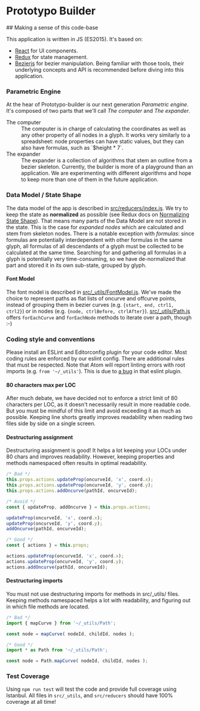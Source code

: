 Prototypo Builder
=================

## Making a sense of this code-base

This application is written in JS (ES2015). It's based on:
- [React](https://github.com/facebook/react) for UI components.
- [Redux](https://github.com/reactjs/redux) for state management.
- [Bezierjs](https://github.com/Pomax/bezierjs) for bezier manipulation.
Being familiar with those tools, their underlying concepts and API is recommended before diving into this application.

### Parametric Engine

At the hear of Prototypo-builder is our next generation *Parametric engine*. It's composed of two parts that we'll call *The computer* and *The expander*.

<dl>
  <dt>The computer</dt>
  <dd>
    The computer is in charge of calculating the coordinates as well as any other property of all nodes in a glyph. It works very similarly to a spreadsheet: node properties can have static values, but they can also have formulas, such as `$height * 7`.
  </dd>
  <dt>The expander</dt>
  <dd>
    The expander is a collection of algorithms that stem an outline from a bezier skeleton. Currently, the builder is more of a playground than an application. We are experimenting with different algorithms and hope to keep more than one of them in the future application.
  </dd>
</dl>

### Data Model / State Shape

The data model of the app is described in [src/reducers/index.js](tree/master/src/reducers/index.js).
We try to keep the state as **normalized** as possible (see Redux docs on [Normalizing State Shape](http://redux.js.org/docs/recipes/reducers/NormalizingStateShape.html)). That means many parts of the Data Model are not stored in the state. This is the case for *expanded nodes* which are calculated and stem from skeleton nodes.
There is a notable exception with *formulas*: since formulas are potentially interdependent with other formulas in the same glyph, all formulas of all descendants of a glyph must be collected to be calculated at the same time. Searching for and gathering all formulas in a glyph is potentially very time-consuming, so we have de-normalized that part and stored it in its own sub-state, grouped by glyph.

#### Font Model

The font model is described in [src/\_utils/FontModel.js](tree/master/src/_utils/FontModel.js).
We've made the choice to represent paths as flat lists of oncurve and offcurve points, instead of grouping them in bezier curves (e.g. `{start, end, ctrl1, ctrl2}`) or in nodes (e.g. `{node, ctrlBefore, ctrlAfter}`).
[src/\_utils/Path.js](tree/master/src/_utils/Path.js) offers `forEachCurve` and `forEachNode` methods to iterate over a path, though :-)

### Coding style and conventions

Please install an ESLint and Editorconfig plugin for your code editor.
Most coding rules are enforced by our eslint config. There are additional rules that must be respected.
Note that Atom will report linting errors with root imports (e.g. `from '~/_utils'`). This is due to [a bug](https://github.com/olalonde/eslint-import-resolver-babel-root-import/issues/3) in that eslint plugin.

#### 80 characters max per LOC

After much debate, we have decided not to enforce a strict limit of 80 characters per LOC, as it doesn't necessarily result in more readable code. But you must be mindful of this limit and avoid exceeding it as much as possible. Keeping line shorts greatly improves readability when reading two files side by side on a single screen.

#### Destructuring assignment

Destructuring assignment is good! It helps a lot keeping your LOCs under 80 chars and improves readability. However, keeping properties and methods namespaced often results in optimal readability.

```js
/* Bad */
this.props.actions.updateProp(oncurveId, 'x', coord.x);
this.props.actions.updateProp(oncurveId, 'y', coord.y);
this.props.actions.addOncurve(pathId, oncurveId);

/* Avoid */
const { updateProp, addOncurve } = this.props.actions;

updateProp(oncurveId, 'x', coord.x);
updateProp(oncurveId, 'y', coord.y);
addOncurve(pathId, oncurveId);

/* Good */
const { actions } = this.props;

actions.updateProp(oncurveId, 'x', coord.x);
actions.updateProp(oncurveId, 'y', coord.y);
actions.addOncurve(pathId, oncurveId);
```

#### Destructuring imports

You must not use destructuring imports for methods in src/\_utils/ files. Keeping methods namespaced helps a lot with readability, and figuring out in which file methods are located.

```js
/* Bad */
import { mapCurve } from '~/_utils/Path';

const node = mapCurve( nodeId, childId, nodes );

/* Good */
import * as Path from '~/_utils/Path';

const node = Path.mapCurve( nodeId, childId, nodes );
```

### Test Coverage

Using `npm run test` will test the code and provide full coverage using Istanbul. All files in `src/_utils`, and `src/reducers` should have 100% coverage at all time!
